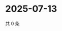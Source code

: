 # 2025-07-13

共 0 条

<!-- BEGIN ZHIHUVIDEO -->
<!-- 最后更新时间 Sun Jul 13 2025 13:14:59 GMT+0800 (China Standard Time) -->

<!-- END ZHIHUVIDEO -->
